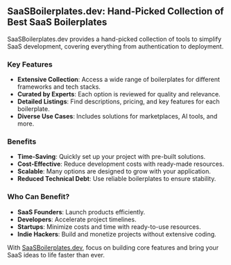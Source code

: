## SaaSBoilerplates.dev: Hand-Picked Collection of Best SaaS Boilerplates

SaaSBoilerplates.dev provides a hand-picked collection of tools to simplify SaaS development, covering everything from authentication to deployment.

### Key Features
- **Extensive Collection**: Access a wide range of boilerplates for different frameworks and tech stacks.
- **Curated by Experts**: Each option is reviewed for quality and relevance.
- **Detailed Listings**: Find descriptions, pricing, and key features for each boilerplate.
- **Diverse Use Cases**: Includes solutions for marketplaces, AI tools, and more.

### Benefits
- **Time-Saving**: Quickly set up your project with pre-built solutions.
- **Cost-Effective**: Reduce development costs with ready-made resources.
- **Scalable**: Many options are designed to grow with your application.
- **Reduced Technical Debt**: Use reliable boilerplates to ensure stability.

### Who Can Benefit?
- **SaaS Founders**: Launch products efficiently.
- **Developers**: Accelerate project timelines.
- **Startups**: Minimize costs and time with ready-to-use resources.
- **Indie Hackers**: Build and monetize projects without extensive coding.

With [SaaSBoilerplates.dev](https://saasboilerplates.dev), focus on building core features and bring your SaaS ideas to life faster than ever.
